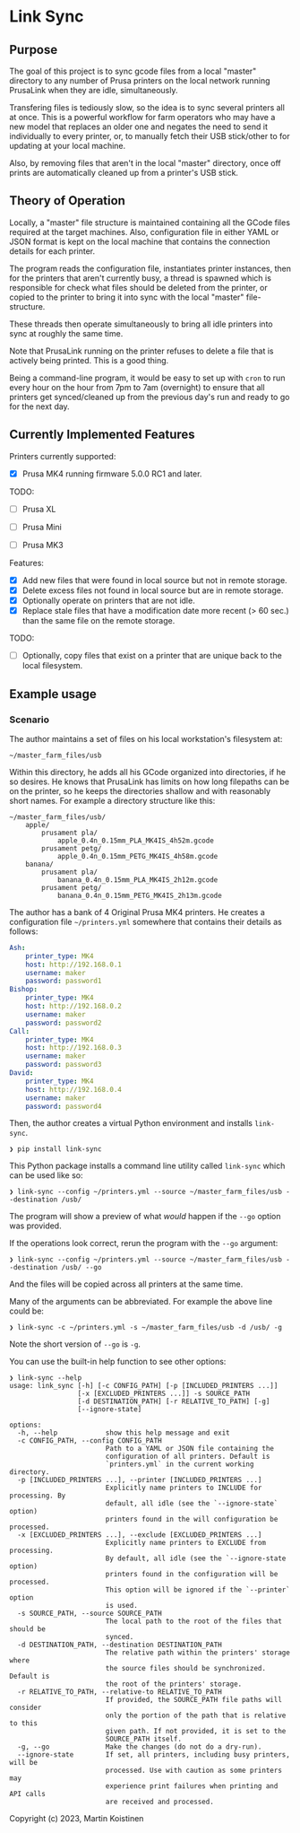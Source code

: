 # Link Sync

## Purpose

The goal of this project is to sync gcode files from a local "master" directory
to any number of Prusa printers on the local network running PrusaLink when
they are idle, simultaneously.

Transfering files is tediously slow, so the idea is to sync several printers
all at once. This is a powerful workflow for farm operators who may have a
new model that replaces an older one and negates the need to send it
individually to every printer, or, to manually fetch their USB stick/other
to for updating at your local machine.

Also, by removing files that aren't in the local "master" directory, once off
prints are automatically cleaned up from a printer's USB stick.


## Theory of Operation

Locally, a "master" file structure is maintained containing all the GCode files
required at the target machines. Also, configuration file in either YAML or
JSON format is kept on the local machine that contains the connection details
for each printer.

The program reads the configuration file, instantiates printer instances, then
for the printers that aren't currently busy, a thread is spawned which is
responsible for check what files should be deleted from the printer, or copied
to the printer to bring it into sync with the local "master" file-structure.

These threads then operate simultaneously to bring all idle printers into sync
at roughly the same time.

Note that PrusaLink running on the printer refuses to delete a file that is
actively being printed. This is a good thing.

Being a command-line program, it would be easy to set up with `cron` to run
every hour on the hour from 7pm to 7am (overnight) to ensure that all printers
get synced/cleaned up from the previous day's run and ready to go for the
next day.


## Currently Implemented Features

Printers currently supported:

- [x] Prusa MK4 running firmware 5.0.0 RC1 and later.

TODO:

- [ ] Prusa XL
- [ ] Prusa Mini
- [ ] Prusa MK3


Features:

- [x] Add new files that were found in local source but not in remote storage.
- [x] Delete excess files not found in local source but are in remote storage.
- [x] Optionally operate on printers that are not idle.
- [x] Replace stale files that have a modification date more recent (> 60 sec.)
      than the same file on the remote storage.

TODO:

- [ ] Optionally, copy files that exist on a printer that are unique back to
      the local filesystem.

## Example usage

### Scenario

The author maintains a set of files on his local workstation's filesystem at:

    ~/master_farm_files/usb

Within this directory, he adds all his GCode organized into directories, if
he so desires. He knows that PrusaLink has limits on how long filepaths can be
on the printer, so he keeps the directories shallow and with reasonably short
names. For example a directory structure like this:

    ~/master_farm_files/usb/
        apple/
            prusament pla/
                apple_0.4n_0.15mm_PLA_MK4IS_4h52m.gcode
            prusament petg/
                apple_0.4n_0.15mm_PETG_MK4IS_4h58m.gcode
        banana/
            prusament pla/
                banana_0.4n_0.15mm_PLA_MK4IS_2h12m.gcode
            prusament petg/
                banana_0.4n_0.15mm_PETG_MK4IS_2h13m.gcode

The author has a bank of 4 Original Prusa MK4 printers. He creates a
configuration file `~/printers.yml` somewhere that contains their details
as follows:

``` yml
Ash:
    printer_type: MK4
    host: http://192.168.0.1
    username: maker
    password: password1
Bishop:
    printer_type: MK4
    host: http://192.168.0.2
    username: maker
    password: password2
Call:
    printer_type: MK4
    host: http://192.168.0.3
    username: maker
    password: password3
David:
    printer_type: MK4
    host: http://192.168.0.4
    username: maker
    password: password4
```

Then, the author creates a virtual Python environment and installs `link-sync`.

    ❯ pip install link-sync

This Python package installs a command line utility called `link-sync` which
can be used like so:

    ❯ link-sync --config ~/printers.yml --source ~/master_farm_files/usb --destination /usb/

The program will show a preview of what *would* happen if the `--go` option was provided.

If the operations look correct, rerun the program with the `--go` argument:

    ❯ link-sync --config ~/printers.yml --source ~/master_farm_files/usb --destination /usb/ --go

And the files will be copied across all printers at the same time.

Many of the arguments can be abbreviated. For example the above line could be:

    ❯ link-sync -c ~/printers.yml -s ~/master_farm_files/usb -d /usb/ -g

Note the short version of `--go` is `-g`.

You can use the built-in help function to see other options:

```
❯ link-sync --help
usage: link_sync [-h] [-c CONFIG_PATH] [-p [INCLUDED_PRINTERS ...]]
                 [-x [EXCLUDED_PRINTERS ...]] -s SOURCE_PATH
                 [-d DESTINATION_PATH] [-r RELATIVE_TO_PATH] [-g]
                 [--ignore-state]

options:
  -h, --help            show this help message and exit
  -c CONFIG_PATH, --config CONFIG_PATH
                        Path to a YAML or JSON file containing the
                        configuration of all printers. Default is
                        `printers.yml` in the current working directory.
  -p [INCLUDED_PRINTERS ...], --printer [INCLUDED_PRINTERS ...]
                        Explicitly name printers to INCLUDE for processing. By
                        default, all idle (see the `--ignore-state` option)
                        printers found in the will configuration be processed.
  -x [EXCLUDED_PRINTERS ...], --exclude [EXCLUDED_PRINTERS ...]
                        Explicitly name printers to EXCLUDE from processing.
                        By default, all idle (see the `--ignore-state option)
                        printers found in the configuration will be processed.
                        This option will be ignored if the `--printer` option
                        is used.
  -s SOURCE_PATH, --source SOURCE_PATH
                        The local path to the root of the files that should be
                        synced.
  -d DESTINATION_PATH, --destination DESTINATION_PATH
                        The relative path within the printers' storage where
                        the source files should be synchronized. Default is
                        the root of the printers' storage.
  -r RELATIVE_TO_PATH, --relative-to RELATIVE_TO_PATH
                        If provided, the SOURCE_PATH file paths will consider
                        only the portion of the path that is relative to this
                        given path. If not provided, it is set to the
                        SOURCE_PATH itself.
  -g, --go              Make the changes (do not do a dry-run).
  --ignore-state        If set, all printers, including busy printers, will be
                        processed. Use with caution as some printers may
                        experience print failures when printing and API calls
                        are received and processed.
```


Copyright (c) 2023, Martin Koistinen
